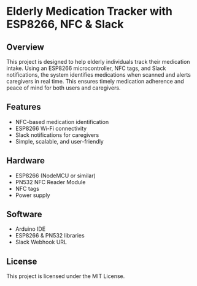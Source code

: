 # Elderly Medication Tracker with ESP8266, NFC & Slack

## Overview
This project is designed to help elderly individuals track their medication intake. Using an ESP8266 microcontroller, NFC tags, and Slack notifications, the system identifies medications when scanned and alerts caregivers in real time. This ensures timely medication adherence and peace of mind for both users and caregivers.

## Features
- NFC-based medication identification  
- ESP8266 Wi-Fi connectivity  
- Slack notifications for caregivers  
- Simple, scalable, and user-friendly  

## Hardware
- ESP8266 (NodeMCU or similar)  
- PN532 NFC Reader Module  
- NFC tags  
- Power supply  

## Software
- Arduino IDE  
- ESP8266 & PN532 libraries  
- Slack Webhook URL  

## License
This project is licensed under the MIT License. 
